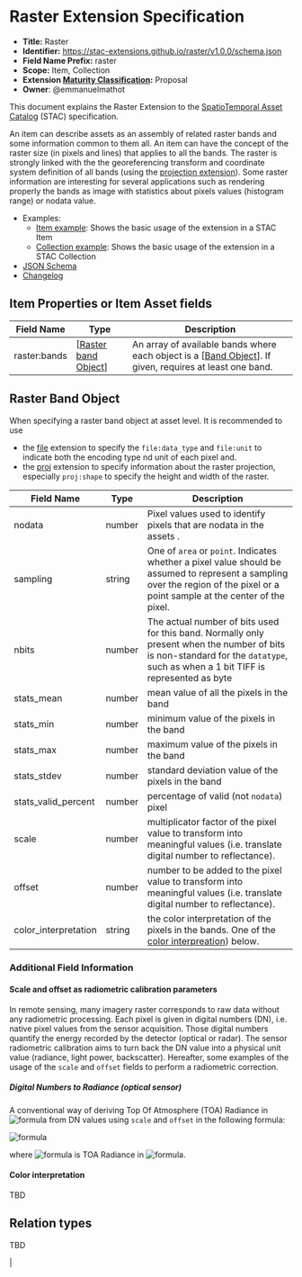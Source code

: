 # Raster Extension Specification

- **Title:** Raster
- **Identifier:** https://stac-extensions.github.io/raster/v1.0.0/schema.json
- **Field Name Prefix:** raster
- **Scope:** Item, Collection
- **Extension [Maturity Classification](https://github.com/radiantearth/stac-spec/tree/master/extensions/README.md#extension-maturity):** Proposal
- **Owner**: @emmanuelmathot

This document explains the Raster Extension to the [SpatioTemporal Asset Catalog](https://github.com/radiantearth/stac-spec) (STAC) specification.

An item can describe assets as an assembly of related raster bands and some information common to them all. An item can have the concept of the raster size (in pixels and lines) that applies to all the bands. The raster is strongly linked with the the georeferencing transform and coordinate system definition of all bands (using the [projection extension](https://github.com/radiantearth/stac-spec/tree/master/extensions/projection)). Some raster information are interesting for several applications such as rendering properly the bands as image with statistics about pixels values (histogram range) or nodata value.

- Examples:
  - [Item example](examples/item.json): Shows the basic usage of the extension in a STAC Item
  - [Collection example](examples/collection.json): Shows the basic usage of the extension in a STAC Collection
- [JSON Schema](json-schema/schema.json)
- [Changelog](./CHANGELOG.md)

## Item Properties or Item Asset fields

| Field Name   | Type                                         | Description                                                                                                              |
|--------------|----------------------------------------------|--------------------------------------------------------------------------------------------------------------------------|
| raster:bands | \[[Raster band Object](#raster-band-object)] | An array of available bands where each object is a \[[Band Object](#band-object)]. If given, requires at least one band. |

## Raster Band Object

When specifying a raster band object at asset level. It is recommended to use 

- the [file](https://github.com/stac-extensions/file) extension to specify the `file:data_type` and `file:unit` to indicate both the encoding type nd unit of each pixel and.
- the [proj](https://github.com/radiantearth/stac-spec/tree/master/extensions/projection) extension to specify information about the raster projection, especially `proj:shape` to specify the height and width of the raster.

| Field Name           | Type   | Description                                                                                                                                                                      |
|----------------------|--------|----------------------------------------------------------------------------------------------------------------------------------------------------------------------------------|
| nodata               | number | Pixel values used to identify pixels that are nodata in the assets .                                                                                                             |
| sampling             | string | One of `area` or `point`. Indicates whether a pixel value should be assumed to represent a sampling over the region of the pixel or a point sample at the center of the pixel.   |
| nbits                | number | The actual number of bits used for this band. Normally only present when the number of bits is non-standard for the `datatype`, such as when a 1 bit TIFF is represented as byte |
| stats_mean           | number | mean value of all the pixels in the band                                                                                                                                         |
| stats_min            | number | minimum value of the pixels in the band                                                                                                                                          |
| stats_max            | number | maximum value of the pixels in the band                                                                                                                                          |
| stats_stdev          | number | standard deviation value of the pixels in the band                                                                                                                               |
| stats_valid_percent  | number | percentage of valid (not `nodata`) pixel                                                                                                                                         |
| scale                | number | multiplicator factor of the pixel value to transform into meaningful values (i.e. translate digital number to reflectance).                                                      |
| offset               | number | number to be added to the pixel value to transform into meaningful values (i.e. translate digital number to reflectance).                                                        |
| color_interpretation | string | the color interpretation of the pixels in the bands. One of the [color interpreation](#color-interpretation)) below.                                                             |

### Additional Field Information

#### Scale and offset as radiometric calibration parameters

In remote sensing, many imagery raster corresponds to raw data without any radiometric processing. Each pixel is given in digital numbers (DN), i.e. native pixel values from the sensor acquisition. Those digital numbers quantify the energy recorded by the detector (optical or radar). The sensor radiometric calibration aims to turn back the DN value into a physical unit value (radiance, light power, backscatter). Hereafter, some examples of the usage of the `scale` and `offset` fields to perform a radiometric correction.

##### Digital Numbers to Radiance (optical sensor)

A conventional way of deriving Top Of Atmosphere (TOA) Radiance in ![formula](https://render.githubusercontent.com/render/math?math=Wsr-1m-3) from DN values using `scale` and `offset` in the following formula:

![formula](https://render.githubusercontent.com/render/math?math=L_\lambda%20=%20scale%20\times%20DN%20%2B%20offset)

where ![formula](https://render.githubusercontent.com/render/math?math=L_\lambda) is TOA Radiance in ![formula](https://render.githubusercontent.com/render/math?math=Wsr-1m-3).

#### Color interpretation

TBD

## Relation types

TBD

<!-- The following types should be used as applicable `rel` types in the
[Link Object](https://github.com/radiantearth/stac-spec/tree/master/item-spec/item-spec.md#link-object).

| Type           | Description                           |     |
|----------------|---------------------------------------|-----|
| fancy-rel-type | This link points to a fancy resource. | --> |
